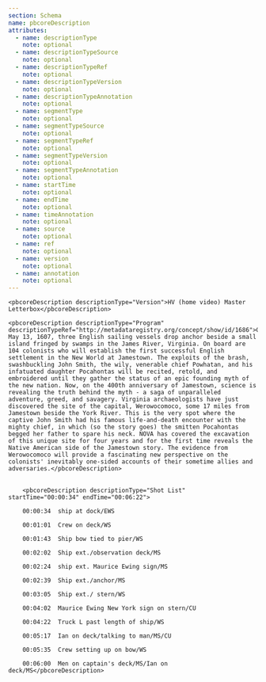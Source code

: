 ```yaml
---
section: Schema
name: pbcoreDescription
attributes:
  - name: descriptionType
    note: optional
  - name: descriptionTypeSource
    note: optional
  - name: descriptionTypeRef
    note: optional
  - name: descriptionTypeVersion
    note: optional
  - name: descriptionTypeAnnotation
    note: optional
  - name: segmentType
    note: optional
  - name: segmentTypeSource
    note: optional
  - name: segmentTypeRef
    note: optional
  - name: segmentTypeVersion
    note: optional
  - name: segmentTypeAnnotation
    note: optional
  - name: startTime
    note: optional
  - name: endTime
    note: optional
  - name: timeAnnotation
    note: optional
  - name: source
    note: optional
  - name: ref
    note: optional
  - name: version
    note: optional
  - name: annotation
    note: optional
---
```

~~~~
<pbcoreDescription descriptionType="Version">HV (home video) Master Letterbox</pbcoreDescription>
~~~~


~~~~
<pbcoreDescription descriptionType="Program" descriptionTypeRef="http://metadataregistry.org/concept/show/id/1686">On May 13, 1607, three English sailing vessels drop anchor beside a small island fringed by swamps in the James River, Virginia. On board are 104 colonists who will establish the first successful English settlement in the New World at Jamestown. The exploits of the brash, swashbuckling John Smith, the wily, venerable chief Powhatan, and his infatuated daughter Pocahontas will be recited, retold, and embroidered until they gather the status of an epic founding myth of the new nation. Now, on the 400th anniversary of Jamestown, science is revealing the truth behind the myth - a saga of unparalleled adventure, greed, and savagery. Virginia archaeologists have just discovered the site of the capital, Werowocomoco, some 17 miles from Jamestown beside the York River. This is the very spot where the captive John Smith had his famous life-and-death encounter with the mighty chief, in which (so the story goes) the smitten Pocahontas begged her father to spare his neck. NOVA has covered the excavation of this unique site for four years and for the first time reveals the Native American side of the Jamestown story. The evidence from Werowocomoco will provide a fascinating new perspective on the colonists' inevitably one-sided accounts of their sometime allies and adversaries.</pbcoreDescription>
~~~~


<pre>
  <code>
    &lt;pbcoreDescription descriptionType=&quot;Shot List&quot; startTime=&quot;00:00:34&quot; endTime=&quot;00:06:22&quot;&gt;<br>
    00:00:34  ship at dock/EWS<br>
    00:01:01  Crew on deck/WS<br>
    00:01:43  Ship bow tied to pier/WS<br>
    00:02:02  Ship ext./observation deck/MS<br>
    00:02:24  ship ext. Maurice Ewing sign/MS<br>
    00:02:39  Ship ext./anchor/MS<br>
    00:03:05  Ship ext./ stern/WS<br>
    00:04:02  Maurice Ewing New York sign on stern/CU<br>
    00:04:22  Truck L past length of ship/WS<br>
    00:05:17  Ian on deck/talking to man/MS/CU<br>
    00:05:35  Crew setting up on bow/WS<br>
    00:06:00  Men on captain's deck/MS/Ian on deck/MS&lt;/pbcoreDescription&gt;<br>
  </code>
</pre>
